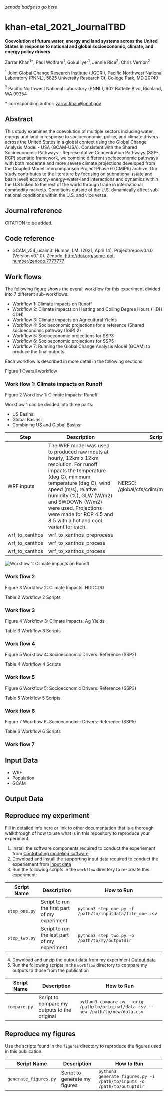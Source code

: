 _zenodo badge to go here_

# khan-etal_2021_JournalTBD

**Coevolution of future water, energy and land systems across the United States in response to national and global socioeconomic, climate, and energy policy drivers.**

Zarrar Khan<sup>1\*</sup>, Paul Wolfram<sup>1</sup>, Gokul Iyer<sup>1</sup>, Jennie Rice<sup>2</sup>, Chris Vernon<sup>2</sup>

<sup>1 </sup> Joint Global Change Research Institute (JGCRI), Pacific Northwest National Laboratory (PNNL), 5825 University Research Ct, College Park, MD 20740

<sup>2 </sup> Pacific Northwest National Laboratory (PNNL), 902 Battelle Blvd, Richland, WA 99354

\* corresponding author:  zarrar.khan@pnnl.gov

## Abstract
This study examines the coevolution of multiple sectors including water, energy and land in response to socioeconomic, policy, and climate drivers across the United States in a global context using the Global Change Analysis Model - USA (GCAM-USA). Consistent with the Shared Socioeconomic Pathways - Representative Concentration Pathways (SSP-RCP) scenario framework, we combine different socioeconomic pathways with both moderate and more severe climate projections developed from the Coupled Model Intercomparison Project Phase 6 (CMIP6) archive. Our study contributes to the literature by focusing on subnational (state and basin level) economy-energy-water-land interactions and dynamics within the U.S linked to the rest of the world through trade in international commodity markets. Conditions outside of the U.S. dynamically affect sub-national conditions within the U.S. and vice versa. 

## Journal reference
CITATION to be added.

## Code reference

* GCAM_v54_usaim3: Human, I.M. (2021, April 14). Project/repo:v0.1.0 (Version v0.1.0). Zenodo. http://doi.org/some-doi-number/zenodo.7777777

## Work flows

The following figure shows the overall workflow for this experiment divided into 7 different sub-workflows:

* Workflow 1: Climate impacts on Runoff
* Workflow 2: Climate impacts on Heating and Colling Degree Hours (HDH CDH)
* Workflow 3: Climate impacts on Agricultural Yields
* Workflow 4: Socioeconomic projections for a reference (Shared socioeconomic pathway (SSP) 2)
* Workflow 5: Socioeconomic projections for SSP3
* Workflow 6: Socioeconomic projections for SSP5
* Workflow 7: Running the Global Change Analysis Model (GCAM) to produce the final outputs

Each workflow is described in more detail in the following sections.

Figure 1 Overall workflow

### Work flow 1: Climate impacts on Runoff

Figure 2 Workflow 1: Climate Impacts: Runoff

Workflow 1 can be divided into three parts: 
* US Basins:
* Global Basins: 
* Combining US and Global Basins:

| Step | Description| Scripts|
| --- | --- | --- |
| WRF inputs | The WRF model was used to produced raw inputs at hourly, 12km x 12km resolution. For runoff impacts the temperature (deg C), minimum temperature (deg C), wind speed (m/s), relative humidity (%), GLW (W/m2) and SWDOWN (W/m2) were used. Projections were made for RCP 4.5 and 8.5 with a hot and cool variant for each.| NERSC: /global/cfs/cdirs/m2702/gsharing|
|wrf_to_xanthos|wrf_to_xanthos_preprocess | |
|wrf_to_xanthos| wrf_to_xanthos_process| |
|wrf_to_xanthos| wrf_to_xanthos_process| |

![Workflow 1: Climate impacts on Runoff](figures/im3_gcamusa_workflow_1_climate_impacts_runoff.jpg)

### Work flow 2

Figure 3 Workflow 2: Climate Impacts: HDDCDD

Table 2 Workflow 2 Scripts

### Work flow 3

Figure 4 Workflow 3: Climate Impacts: Ag Yields

Table 3 Workflow 3 Scripts

### Work flow 4

Figure 5 Workflow 4: Socioeconomic Drivers: Reference (SSP2)

Table 4 Workflow 4 Scripts

### Work flow 5

Figure 6 Workflow 5: Socioeconomic Drivers: Reference (SSP3)

Table 5 Workflow 5 Scripts

### Work flow 6

Figure 7 Workflow 6: Socioeconomic Drivers: Reference (SSP5)

Table 6 Workflow 6 Scripts

### Work flow 7


## Input Data

- WRF
- Population
- GCAM

## Output Data


## Reproduce my experiment
Fill in detailed info here or link to other documentation that is a thorough walkthrough of how to use what is in this repository to reproduce your experiment.

1. Install the software components required to conduct the experiement from [Contributing modeling software](#contributing-modeling-software)
2. Download and install the supporting input data required to conduct the experiement from [Input data](#input-data)
3. Run the following scripts in the `workflow` directory to re-create this experiment:

| Script Name | Description | How to Run |
| --- | --- | --- |
| `step_one.py` | Script to run the first part of my experiment | `python3 step_one.py -f /path/to/inputdata/file_one.csv` |
| `step_two.py` | Script to run the last part of my experiment | `python3 step_two.py -o /path/to/my/outputdir` |

4. Download and unzip the output data from my experiment [Output data](#output-data)
5. Run the following scripts in the `workflow` directory to compare my outputs to those from the publication

| Script Name | Description | How to Run |
| --- | --- | --- |
| `compare.py` | Script to compare my outputs to the original | `python3 compare.py --orig /path/to/original/data.csv --new /path/to/new/data.csv` |

## Reproduce my figures
Use the scripts found in the `figures` directory to reproduce the figures used in this publication.

| Script Name | Description | How to Run |
| --- | --- | --- |
| `generate_figures.py` | Script to generate my figures | `python3 generate_figures.py -i /path/to/inputs -o /path/to/outuptdir` |
